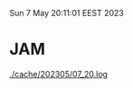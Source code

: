 Sun  7 May 20:11:01 EEST 2023
# JAM
<a href='./cache/202305/07_20.log'>./cache/202305/07_20.log</a>
